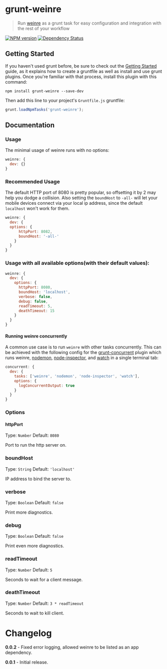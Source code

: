 # grunt-weinre
> Run [weinre](http://people.apache.org/~pmuellr/weinre/) as a grunt task for easy configuration and integration with the rest of your workflow

[![NPM version](https://badge.fury.io/js/grunt-weinre.png)](http://badge.fury.io/js/grunt-weinre) [![Dependency Status](https://gemnasium.com/ChrisWren/grunt-weinre.png)](https://gemnasium.com/ChrisWren/grunt-weinre)

## Getting Started
If you haven't used grunt before, be sure to check out the [Getting Started](http://gruntjs.com/getting-started) guide, as it explains how to create a gruntfile as well as install and use grunt plugins. Once you're familiar with that process, install this plugin with this command:

```shell
npm install grunt-weinre --save-dev
```

Then add this line to your project's `Gruntfile.js` gruntfile:

```javascript
grunt.loadNpmTasks('grunt-weinre');
```

## Documentation

### Usage
The minimal usage of weinre runs with no options:
```js
weinre: {
  dev: {}
}
```

### Recommended Usage

The default HTTP port of 8080 is pretty popular, so offsetting it by 2 may help you dodge a collision. Also setting the `boundHost` to `-all-` will let your mobile devices connect via your local ip address, since the default `localhost` won't work for them.

```js
weinre: {
  dev: {
  options: {
      httpPort: 8082,
      boundHost: '-all-'
    }
  }
}
```

### Usage with all available options(with their default values):

```js
weinre: {
  dev: {
    options: {
      httpPort: 8080,
      boundHost: 'localhost',
      verbose: false,
      debug: false,
      readTimeout: 5,
      deathTimeout: 15
    }
  }
}
```

#### Running weinre concurrently
A common use case is to run `weinre` with other tasks concurrently. This can be achieved with the following config for the [grunt-concurrent](https://github.com/sindresorhus/grunt-concurrent) plugin which runs weinre, [nodemon](https://github.com/ChrisWren/grunt-nodemon), [node-inspector](https://github.com/ChrisWren/grunt-node-inspector), and [watch](https://github.com/gruntjs/grunt-contrib-watch) in a single terminal tab:

```js
concurrent: {
  dev: {
    tasks: ['weinre', 'nodemon', 'node-inspector', 'watch'],
    options: {
      logConcurrentOutput: true
    }
  }
}
```

### Options

#### httpPort
Type: `Number` Default: `8080`

Port to run the http server on.

### boundHost 
Type: `String` Default: `'localhost'`

IP address to bind the server to.

### verbose
Type: `Boolean` Default: `false`

Print more diagnostics.

### debug
Type: `Boolean` Default: `false`

Print even more diagnostics.

### readTimeout
Type: `Number` Default: `5`

Seconds to wait for a client message.

### deathTimeout
Type: `Number` Default: `3 * readTimeout`

Seconds to wait to kill client.

# Changelog

**0.0.2** - Fixed error logging, allowed weinre to be listed as an app dependency.

**0.0.1** - Initial release.
